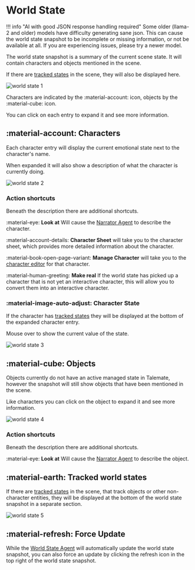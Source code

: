 # World State

!!! info "AI with good JSON response handling required"
    Some older (llama-2 and older) models have difficulty generating sane json. This can cause the world state snapshot to be incomplete or missing information, or not be available at all. If you are experiencing issues, please try a newer model.

The world state snapshot is a summary of the current scene state. It will contain characters and objects mentioned in the scene.

If there are [tracked states](/user-guide/tracking-a-state) in the scene, they will also be displayed here.

![world state 1](/talemate/img/0.26.0/world-state-snapshot-1.png)

Characters are indicated by the :material-account: icon, objects by the :material-cube: icon.

You can click on each entry to expand it and see more information.

## :material-account: Characters

Each character entry will display the current emotional state next to the character's name.

When expanded it will also show a description of what the character is currently doing.

![world state 2](/talemate/img/0.26.0/world-state-snapshot-2.png)

### Action shortcuts

Beneath the description there are additional shortcuts.

:material-eye: **Look at** Will cause the [Narrator Agent](/user-guide/agents/narrator/) to describe the character.

:material-account-details: **Character Sheet** will take you to the character sheet, which provides more detailed information about the character.

:material-book-open-page-variant: **Manage Character** will take you to the [character editor](/user-guide/world-editor/characters) for that character.

:material-human-greeting: **Make real** If the world state has picked up a character that is not yet an interactive character, this will allow you to convert them into an interactive character.

### :material-image-auto-adjust: Character State

If the character has [tracked states](/user-guide/tracking-a-state) they will be displayed at the bottom of the expanded character entry.

Mouse over to show the current value of the state.

![world state 3](/talemate/img/0.26.0/world-state-snapshot-3.png)

## :material-cube: Objects

Objects currently do not have an active managed state in Talemate, however the snapshot will still show objects that have been mentioned in the scene.

Like characters you can click on the object to expand it and see more information.

![world state 4](/talemate/img/0.26.0/world-state-snapshot-4.png)

### Action shortcuts

Beneath the description there are additional shortcuts.

:material-eye: **Look at** Will cause the [Narrator Agent](/user-guide/agents/narrator/) to describe the object.

## :material-earth: Tracked world states

If there are [tracked states](/user-guide/tracking-a-state) in the scene, that track objects or other non-character entities, they will be displayed at the bottom of the world state snapshot in a separate section.

![world state 5](/talemate/img/0.26.0/world-state-snapshot-5.png)

## :material-refresh: Force Update

While the [World State Agent](/user-guide/agents/world-state/) will automatically update the world state snapshot, you can also force an update by clicking the refresh icon in the top right of the world state snapshot.
